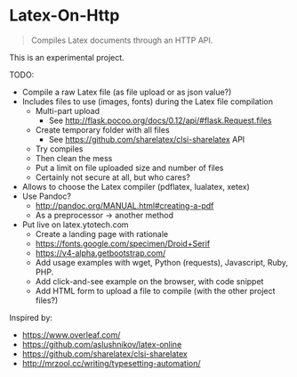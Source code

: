 # Latex-On-Http

> Compiles Latex documents through an HTTP API.

This is an experimental project.

TODO:
* Compile a raw Latex file (as file upload or as json value?)
* Includes files to use (images, fonts) during the Latex file compilation
  * Multi-part upload
    * See http://flask.pocoo.org/docs/0.12/api/#flask.Request.files
  * Create temporary folder with all files
    * See https://github.com/sharelatex/clsi-sharelatex API
  * Try compiles
  * Then clean the mess
  * Put a limit on file uploaded size and number of files
  * Certainly not secure at all, but who cares?
* Allows to choose the Latex compiler (pdflatex, lualatex, xetex)
* Use Pandoc?
  * http://pandoc.org/MANUAL.html#creating-a-pdf
  * As a preprocessor -> another method
* Put live on latex.ytotech.com
  * Create a landing page with rationale
  * https://fonts.google.com/specimen/Droid+Serif
  * https://v4-alpha.getbootstrap.com/
  * Add usage examples with wget, Python (requests), Javascript, Ruby, PHP.
  * Add click-and-see example on the browser, with code snippet
  * Add HTML form to upload a file to compile (with the other project files?)

Inspired by:
* https://www.overleaf.com/
* https://github.com/aslushnikov/latex-online
* https://github.com/sharelatex/clsi-sharelatex
* http://mrzool.cc/writing/typesetting-automation/
